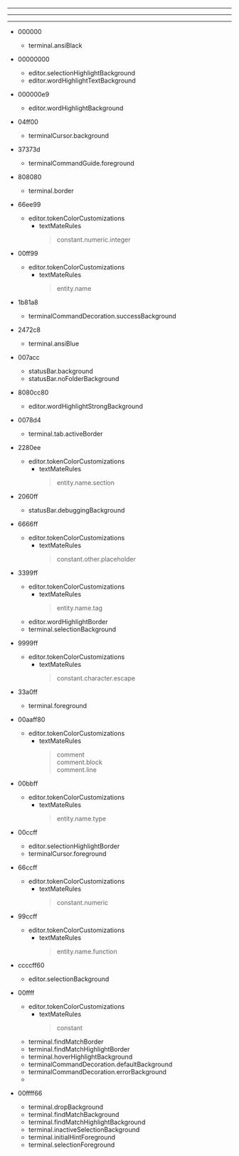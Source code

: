***
***
***

* 000000
    * terminal.ansiBlack
* 00000000
    * editor.selectionHighlightBackground
    * editor.wordHighlightTextBackground
* 000000e9
    * editor.wordHighlightBackground

* 04ff00
    * terminalCursor.background
* 37373d
    * terminalCommandGuide.foreground
* 808080
    * terminal.border

* 66ee99
    * editor.tokenColorCustomizations
        * textMateRules
            > constant.numeric.integer  

* 00ff99
    * editor.tokenColorCustomizations
        * textMateRules
            > entity.name

* 1b81a8
    * terminalCommandDecoration.successBackground
* 2472c8
    * terminal.ansiBlue
* 007acc
    * statusBar.background
    * statusBar.noFolderBackground
* 8080cc80
    * editor.wordHighlightStrongBackground
* 0078d4
    * terminal.tab.activeBorder

* 2280ee
    * editor.tokenColorCustomizations
        * textMateRules
            > entity.name.section

* 2060ff
    * statusBar.debuggingBackground

* 6666ff
    * editor.tokenColorCustomizations
        * textMateRules
            > constant.other.placeholder  

* 3399ff
    * editor.tokenColorCustomizations
        * textMateRules
            > entity.name.tag
    * editor.wordHighlightBorder
    * terminal.selectionBackground
* 9999ff
    * editor.tokenColorCustomizations
        * textMateRules
            > constant.character.escape  
* 33a0ff
    * terminal.foreground
* 00aaff80
    * editor.tokenColorCustomizations
        * textMateRules
            > comment  
            > comment.block  
            > comment.line  

* 00bbff
    * editor.tokenColorCustomizations
        * textMateRules
            > entity.name.type

* 00ccff
    * editor.selectionHighlightBorder
    * terminalCursor.foreground

* 66ccff
    * editor.tokenColorCustomizations
        * textMateRules
            > constant.numeric

* 99ccff
    * editor.tokenColorCustomizations
        * textMateRules
            > entity.name.function

* ccccff60
    * editor.selectionBackground
* 00ffff
    * editor.tokenColorCustomizations
        * textMateRules
            > constant
    * terminal.findMatchBorder
    * terminal.findMatchHighlightBorder
    * terminal.hoverHighlightBackground
    * terminalCommandDecoration.defaultBackground
    * terminalCommandDecoration.errorBackground
    * 
* 00ffff66
    * terminal.dropBackground
    * terminal.findMatchBackground
    * terminal.findMatchHighlightBackground
    * terminal.inactiveSelectionBackground
    * terminal.initialHintForeground
    * terminal.selectionForeground
